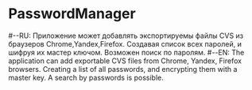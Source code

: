﻿# PasswordManager
#--RU: Приложение может добавлять экспортируемы файлы CVS из браузеров Chrome,Yandex,Firefox. Создавая список всех паролей, и шифруя их мастер ключом. Возможен поиск по паролям.
#--EN: The application can add exportable CVS files from Chrome, Yandex, Firefox browsers. Creating a list of all passwords, and encrypting them with a master key. A search by passwords is possible.
